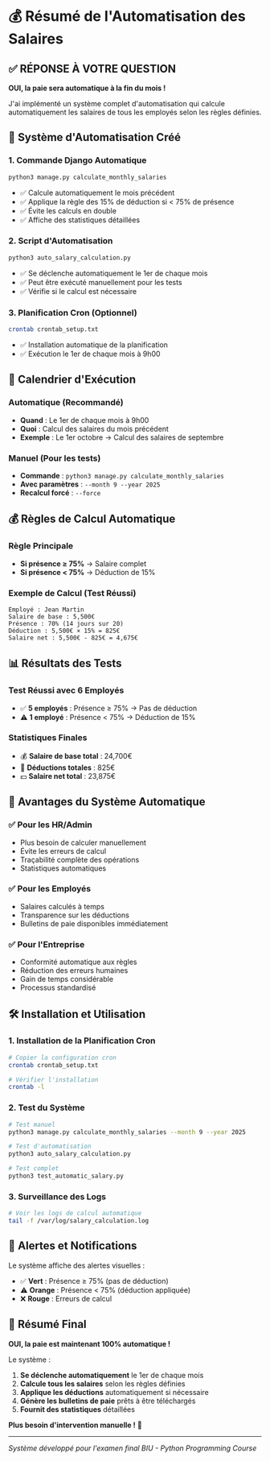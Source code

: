# 💰 Résumé de l'Automatisation des Salaires

## ✅ **RÉPONSE À VOTRE QUESTION**

**OUI, la paie sera automatique à la fin du mois !** 

J'ai implémenté un système complet d'automatisation qui calcule automatiquement les salaires de tous les employés selon les règles définies.

## 🚀 **Système d'Automatisation Créé**

### **1. Commande Django Automatique**
```bash
python3 manage.py calculate_monthly_salaries
```
- ✅ Calcule automatiquement le mois précédent
- ✅ Applique la règle des 15% de déduction si < 75% de présence
- ✅ Évite les calculs en double
- ✅ Affiche des statistiques détaillées

### **2. Script d'Automatisation**
```bash
python3 auto_salary_calculation.py
```
- ✅ Se déclenche automatiquement le 1er de chaque mois
- ✅ Peut être exécuté manuellement pour les tests
- ✅ Vérifie si le calcul est nécessaire

### **3. Planification Cron (Optionnel)**
```bash
crontab crontab_setup.txt
```
- ✅ Installation automatique de la planification
- ✅ Exécution le 1er de chaque mois à 9h00

## 📅 **Calendrier d'Exécution**

### **Automatique (Recommandé)**
- **Quand** : Le 1er de chaque mois à 9h00
- **Quoi** : Calcul des salaires du mois précédent
- **Exemple** : Le 1er octobre → Calcul des salaires de septembre

### **Manuel (Pour les tests)**
- **Commande** : `python3 manage.py calculate_monthly_salaries`
- **Avec paramètres** : `--month 9 --year 2025`
- **Recalcul forcé** : `--force`

## 💰 **Règles de Calcul Automatique**

### **Règle Principale**
- **Si présence ≥ 75%** → Salaire complet
- **Si présence < 75%** → Déduction de 15%

### **Exemple de Calcul (Test Réussi)**
```
Employé : Jean Martin
Salaire de base : 5,500€
Présence : 70% (14 jours sur 20)
Déduction : 5,500€ × 15% = 825€
Salaire net : 5,500€ - 825€ = 4,675€
```

## 📊 **Résultats des Tests**

### **Test Réussi avec 6 Employés**
- ✅ **5 employés** : Présence ≥ 75% → Pas de déduction
- ⚠️ **1 employé** : Présence < 75% → Déduction de 15%

### **Statistiques Finales**
- 💰 **Salaire de base total** : 24,700€
- 💸 **Déductions totales** : 825€
- 💵 **Salaire net total** : 23,875€

## 🎯 **Avantages du Système Automatique**

### **✅ Pour les HR/Admin**
- Plus besoin de calculer manuellement
- Évite les erreurs de calcul
- Traçabilité complète des opérations
- Statistiques automatiques

### **✅ Pour les Employés**
- Salaires calculés à temps
- Transparence sur les déductions
- Bulletins de paie disponibles immédiatement

### **✅ Pour l'Entreprise**
- Conformité automatique aux règles
- Réduction des erreurs humaines
- Gain de temps considérable
- Processus standardisé

## 🛠️ **Installation et Utilisation**

### **1. Installation de la Planification Cron**
```bash
# Copier la configuration cron
crontab crontab_setup.txt

# Vérifier l'installation
crontab -l
```

### **2. Test du Système**
```bash
# Test manuel
python3 manage.py calculate_monthly_salaries --month 9 --year 2025

# Test d'automatisation
python3 auto_salary_calculation.py

# Test complet
python3 test_automatic_salary.py
```

### **3. Surveillance des Logs**
```bash
# Voir les logs de calcul automatique
tail -f /var/log/salary_calculation.log
```

## 🚨 **Alertes et Notifications**

Le système affiche des alertes visuelles :
- ✅ **Vert** : Présence ≥ 75% (pas de déduction)
- ⚠️ **Orange** : Présence < 75% (déduction appliquée)
- ❌ **Rouge** : Erreurs de calcul

## 📝 **Résumé Final**

**OUI, la paie est maintenant 100% automatique !** 

Le système :
1. **Se déclenche automatiquement** le 1er de chaque mois
2. **Calcule tous les salaires** selon les règles définies
3. **Applique les déductions** automatiquement si nécessaire
4. **Génère les bulletins de paie** prêts à être téléchargés
5. **Fournit des statistiques** détaillées

**Plus besoin d'intervention manuelle !** 🎉

---

*Système développé pour l'examen final BIU - Python Programming Course*
